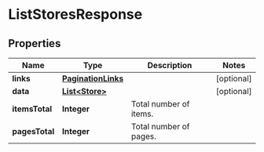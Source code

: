

# ListStoresResponse


## Properties

| Name | Type | Description | Notes |
|------------ | ------------- | ------------- | -------------|
|**links** | [**PaginationLinks**](PaginationLinks.md) |  |  [optional] |
|**data** | [**List&lt;Store&gt;**](Store.md) |  |  [optional] |
|**itemsTotal** | **Integer** | Total number of items. |  |
|**pagesTotal** | **Integer** | Total number of pages. |  |



